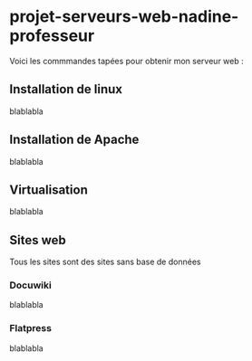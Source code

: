 # projet-serveurs-web-nadine-professeur
Voici les commmandes tapées pour obtenir mon serveur web : 

## Installation de linux

blablabla

## Installation de Apache

blablabla

## Virtualisation

blablabla

## Sites web
Tous les sites sont des sites sans base de données

### Docuwiki

blablabla

### Flatpress

blablabla







